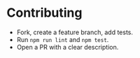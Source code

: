 # Contributing

- Fork, create a feature branch, add tests.
- Run `npm run lint` and `npm test`.
- Open a PR with a clear description.
